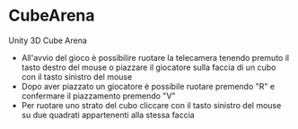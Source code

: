 # CubeArena
Unity 3D Cube Arena

- All'avvio del gioco è possibilire ruotare la telecamera tenendo premuto il tasto destro del mouse o piazzare il giocatore sulla faccia di un cubo con il tasto sinistro del mouse
- Dopo aver piazzato un giocatore è possibile ruotare premendo "R" e confermare il piazzamento premendo "V"
- Per ruotare uno strato del cubo cliccare con il tasto sinistro del mouse su due quadrati appartenenti alla stessa faccia
